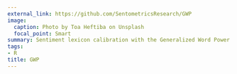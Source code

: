 ```yaml
---
external_link: https://github.com/SentometricsResearch/GWP
image:
  caption: Photo by Toa Heftiba on Unsplash
  focal_point: Smart
summary: Sentiment lexicon calibration with the Generalized Word Power methodology.
tags:
- R
title: GWP
---
```

